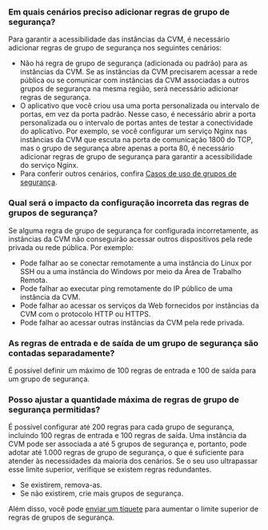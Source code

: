 ### Em quais cenários preciso adicionar regras de grupo de segurança?
Para garantir a acessibilidade das instâncias da CVM, é necessário adicionar regras de grupo de segurança nos seguintes cenários:
- Não há regra de grupo de segurança (adicionada ou padrão) para as instâncias da CVM. Se as instâncias da CVM precisarem acessar a rede pública ou se comunicar com instâncias da CVM associadas a outros grupos de segurança na mesma região, será necessário adicionar regras de segurança.
- O aplicativo que você criou usa uma porta personalizada ou intervalo de portas, em vez da porta padrão. Nesse caso, é necessário abrir a porta personalizada ou o intervalo de portas antes de testar a conectividade do aplicativo. Por exemplo, se você configurar um serviço Nginx nas instâncias da CVM que escuta na porta de comunicação 1800 do TCP, mas o grupo de segurança abre apenas a porta 80, é necessário adicionar regras de grupo de segurança para garantir a acessibilidade do serviço Nginx.
- Para conferir outros cenários, confira [Casos de uso de grupos de segurança](https://intl.cloud.tencent.com/document/product/213/32369).

### Qual será o impacto da configuração incorreta das regras de grupos de segurança?
Se alguma regra de grupo de segurança for configurada incorretamente, as instâncias da CVM não conseguirão acessar outros dispositivos pela rede privada ou rede pública. Por exemplo:
- Pode falhar ao se conectar remotamente a uma instância do Linux por SSH ou a uma instância do Windows por meio da Área de Trabalho Remota.
- Pode falhar ao executar ping remotamente do IP público de uma instância da CVM.
- Pode falhar ao acessar os serviços da Web fornecidos por instâncias da CVM com o protocolo HTTP ou HTTPS.
- Pode falhar ao acessar outras instâncias da CVM pela rede privada.


### As regras de entrada e de saída de um grupo de segurança são contadas separadamente?
É possível definir um máximo de 100 regras de entrada e 100 de saída para um grupo de segurança.


### Posso ajustar a quantidade máxima de regras de grupo de segurança permitidas?
É possível configurar até 200 regras para cada grupo de segurança, incluindo 100 regras de entrada e 100 regras de saída. Uma instância da CVM pode ser associada a até 5 grupos de segurança e, portanto, pode adotar até 1.000 regras de grupo de segurança, o que é suficiente para atender às necessidades da maioria dos cenários.
Se o seu uso ultrapassar esse limite superior, verifique se existem regras redundantes.
- Se existirem, remova-as.
- Se não existirem, crie mais grupos de segurança.

Além disso, você pode [enviar um tíquete](https://console.cloud.tencent.com/workorder/category?level1_id=6&level2_id=7&source=0&data_title=%E4%BA%91%E6%9C%8D%E5%8A%A1%E5%99%A8CVM&step=1) para aumentar o limite superior de regras de grupos de segurança.
